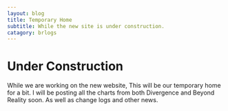 ```yaml
---
layout: blog
title: Temporary Home
subtitle: While the new site is under construction.
catagory: brlogs
---
```


# Under Construction

While we are working on the new website, This will be our temporary home for a bit. I will be posting all the charts from both Divergence and Beyond Reality soon. As well as change logs and other news.
